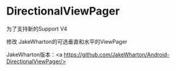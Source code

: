 # DirectionalViewPager
为了支持新的Support V4

修改 JakeWharton的可选垂直和水平的ViewPager


JakeWharton版本：<a https://github.com/JakeWharton/Android-DirectionalViewPager/>
